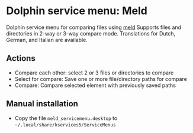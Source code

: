 # Dolphin service menu: Meld

Dolphin service menu for comparing files using [meld](https://meldmerge.org/)
Supports files and directories in 2-way or 3-way compare mode.
Translations for Dutch, German, and Italian are available.

## Actions
* Compare each other: select 2 or 3 files or directories to compare
* Select for compare: Save one or more file/directory paths for compare
* Compare: Compare selected element with previously saved paths

## Manual installation
* Copy the file `meld_servicemenu.desktop` to `~/.local/share/kservices5/ServiceMenus`
